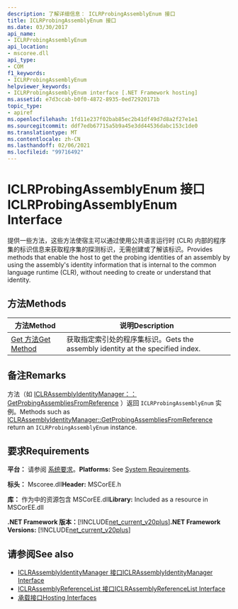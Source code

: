 ```yaml
---
description: 了解详细信息： ICLRProbingAssemblyEnum 接口
title: ICLRProbingAssemblyEnum 接口
ms.date: 03/30/2017
api_name:
- ICLRProbingAssemblyEnum
api_location:
- mscoree.dll
api_type:
- COM
f1_keywords:
- ICLRProbingAssemblyEnum
helpviewer_keywords:
- ICLRProbingAssemblyEnum interface [.NET Framework hosting]
ms.assetid: e7d3ccab-b0f0-4872-8935-0ed72920171b
topic_type:
- apiref
ms.openlocfilehash: 1fd11e237f02bab85ec2b41df49d7d8a2f27e1e1
ms.sourcegitcommit: ddf7edb67715a5b9a45e3dd44536dabc153c1de0
ms.translationtype: MT
ms.contentlocale: zh-CN
ms.lasthandoff: 02/06/2021
ms.locfileid: "99716492"
---
```

# <a name="iclrprobingassemblyenum-interface"></a><span data-ttu-id="74981-103">ICLRProbingAssemblyEnum 接口</span><span class="sxs-lookup"><span data-stu-id="74981-103">ICLRProbingAssemblyEnum Interface</span></span>

<span data-ttu-id="74981-104">提供一些方法，这些方法使宿主可以通过使用公共语言运行时 (CLR) 内部的程序集的标识信息来获取程序集的探测标识，无需创建或了解该标识。</span><span class="sxs-lookup"><span data-stu-id="74981-104">Provides methods that enable the host to get the probing identities of an assembly by using the assembly's identity information that is internal to the common language runtime (CLR), without needing to create or understand that identity.</span></span>  
  
## <a name="methods"></a><span data-ttu-id="74981-105">方法</span><span class="sxs-lookup"><span data-stu-id="74981-105">Methods</span></span>  
  
|<span data-ttu-id="74981-106">方法</span><span class="sxs-lookup"><span data-stu-id="74981-106">Method</span></span>|<span data-ttu-id="74981-107">说明</span><span class="sxs-lookup"><span data-stu-id="74981-107">Description</span></span>|  
|------------|-----------------|  
|[<span data-ttu-id="74981-108">Get 方法</span><span class="sxs-lookup"><span data-stu-id="74981-108">Get Method</span></span>](iclrprobingassemblyenum-get-method.md)|<span data-ttu-id="74981-109">获取指定索引处的程序集标识。</span><span class="sxs-lookup"><span data-stu-id="74981-109">Gets the assembly identity at the specified index.</span></span>|  
  
## <a name="remarks"></a><span data-ttu-id="74981-110">备注</span><span class="sxs-lookup"><span data-stu-id="74981-110">Remarks</span></span>  

 <span data-ttu-id="74981-111">方法（如 [ICLRAssemblyIdentityManager：： GetProbingAssembliesFromReference](iclrassemblyidentitymanager-getprobingassembliesfromreference-method.md) ）返回 `ICLRProbingAssemblyEnum` 实例。</span><span class="sxs-lookup"><span data-stu-id="74981-111">Methods such as [ICLRAssemblyIdentityManager::GetProbingAssembliesFromReference](iclrassemblyidentitymanager-getprobingassembliesfromreference-method.md) return an `ICLRProbingAssemblyEnum` instance.</span></span>  
  
## <a name="requirements"></a><span data-ttu-id="74981-112">要求</span><span class="sxs-lookup"><span data-stu-id="74981-112">Requirements</span></span>  

 <span data-ttu-id="74981-113">**平台：** 请参阅 [系统要求](../../get-started/system-requirements.md)。</span><span class="sxs-lookup"><span data-stu-id="74981-113">**Platforms:** See [System Requirements](../../get-started/system-requirements.md).</span></span>  
  
 <span data-ttu-id="74981-114">**标头：** Mscoree.dll</span><span class="sxs-lookup"><span data-stu-id="74981-114">**Header:** MSCorEE.h</span></span>  
  
 <span data-ttu-id="74981-115">**库：** 作为中的资源包含 MSCorEE.dll</span><span class="sxs-lookup"><span data-stu-id="74981-115">**Library:** Included as a resource in MSCorEE.dll</span></span>  
  
 <span data-ttu-id="74981-116">**.NET Framework 版本：**[!INCLUDE[net_current_v20plus](../../../../includes/net-current-v20plus-md.md)]</span><span class="sxs-lookup"><span data-stu-id="74981-116">**.NET Framework Versions:** [!INCLUDE[net_current_v20plus](../../../../includes/net-current-v20plus-md.md)]</span></span>  
  
## <a name="see-also"></a><span data-ttu-id="74981-117">请参阅</span><span class="sxs-lookup"><span data-stu-id="74981-117">See also</span></span>

- [<span data-ttu-id="74981-118">ICLRAssemblyIdentityManager 接口</span><span class="sxs-lookup"><span data-stu-id="74981-118">ICLRAssemblyIdentityManager Interface</span></span>](iclrassemblyidentitymanager-interface.md)
- [<span data-ttu-id="74981-119">ICLRAssemblyReferenceList 接口</span><span class="sxs-lookup"><span data-stu-id="74981-119">ICLRAssemblyReferenceList Interface</span></span>](iclrassemblyreferencelist-interface.md)
- [<span data-ttu-id="74981-120">承载接口</span><span class="sxs-lookup"><span data-stu-id="74981-120">Hosting Interfaces</span></span>](hosting-interfaces.md)
